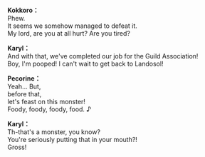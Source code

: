 # 

  
**Kokkoro：**  
Phew.  
It seems we somehow managed to defeat it.  
My lord, are you at all hurt? Are you tired?  
  
**Karyl：**  
And with that, we've completed our job for the Guild Association!  
Boy, I'm pooped! I can't wait to get back to Landosol!  
  
**Pecorine：**  
Yeah... But,  
before that,  
let's feast on this monster!  
Foody, foody, foody, food. ♪  
  
**Karyl：**  
Th-that's a monster, you know?  
You're seriously putting that in your mouth?!  
Gross!  
